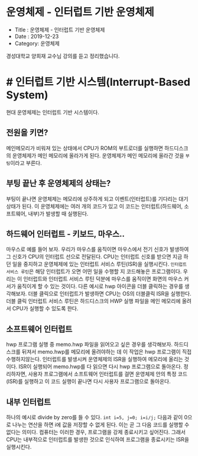 # 운영체제 - 인터럽트 기반 운영체제

- Title : 운영체제 - 인터럽트 기반 운영체제
- Date : 2019-12-23
- Category: 운영체제

경성대학교 양희재 교수님 강의를 듣고 정리했습니다.

# # 인터럽트 기반 시스템(Interrupt-Based System)

현대 운영체제는 인터럽트 기반 시스템이다.

## 전원을 키면?

메인메모리가 비워져 있는 상태에서 CPU가 ROM의 부트로더를 실행하면 하드디스크의 운영체제가 메인 메모리에 올라가게 된다. 운영체제가 메인 메모리에 올라간 것을 <code class="codetainer">부팅</code>이라고 부른다.

## 부팅 끝난 후 운영체제의 상태는?

부팅이 끝나면 운영체제는 메모리에 상주하게 되고 이벤트(인터럽트)를 기다리는 대기 상태가 된다. 이 운영체제에는 여러 개의 코드가 있고 이 코드는 인터럽트(하드웨어, 소프트웨어, 내부)가 발생할 때 실행된다.

## 하드웨어 인터럽트 - 키보드, 마우스..

마우스로 예를 들어 보자. 우리가 마우스를 움직이면 마우스에서 전기 신호가 발생하여 그 신호가 CPU의 인터럽트 선으로 전달된다. <span class="clr-note">CPU는 인터럽트 신호를 받으면 지금 하던 일을 중지하고 운영체제에 있는 인터럽트 서비스 루틴(ISR)을 실행시킨다.</span> <code class="codetainer">인터럽트 서비스 루틴</code>은 해당 인터럽트가 오면 어떤 일을 수행할 지 코드해놓은 프로그램이다. 우리는 이 인터럽트와 인터럽트 서비스 루틴 덕분에 마우스를 움직이면 화면의 마우스 커서가 움직이게 할 수 있는 것이다. 다른 예시로 hwp 아이콘을 더블 클릭하는 경우를 생각해보자. 더블 클릭으로 인터럽트가 발생하면 CPU는 OS의 더블클릭 ISR을 실행한다. 더블 클릭 인터럽트 서비스 루틴은 하드디스크의 HWP 실행 파일을 메인 메모리에 올려서 CPU가 실행할 수 있도록 한다.

## 소프트웨어 인터럽트

hwp 프로그램 실행 중 memo.hwp 파일을 읽어오고 싶은 경우를 생각해보자. 하드디스크를 뒤져서 memo.hwp를 메모리에 올려야하는 데 이 작업은 hwp 프로그램이 직접 수행하지않는다. 인터럽트를 발생시켜 운영체제의 ISR을 실행하여 메모리에 올리는 것이다. ISR이 실행되어 memo.hwp를 다 읽으면 다시 hwp 프로그램으로 돌아온다. <span class="clr-note">정리하자면, 사용자 프로그램에서 소프트웨어 인터럽트를 걸면 운영체제 안의 특정 코드(ISR)를 실행하고 이 코드 실행이 끝나면 다시 사용자 프로그램으로 돌아온다.</span>

## 내부 인터럽트

하나의 예시로 <span class="clr-note">divide by zero</span>를 들 수 있다. <code class="codetainer">int i=5, j=0; i=i/j;</code> 다음과 같이 0으로 나누는 연산을 하면 i에 값을 저장할 수 없게 된다. 이는 곧 그 다음 코드를 실행할 수 없다는 의미다. 컴퓨터는 이러한 경우, 프로그램을 강제 종료시키고 싶어진다. 그래서 CPU는 내부적으로 인터럽트를 발생한 것으로 인식하여 프로그램을 종료시키는 ISR을 실행시킨다.
